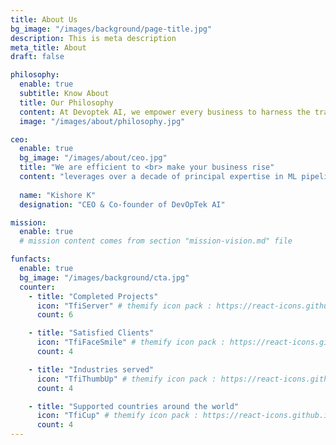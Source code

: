 ```yaml
---
title: About Us
bg_image: "/images/background/page-title.jpg"
description: This is meta description
meta_title: About
draft: false

philosophy:
  enable: true
  subtitle: Know About
  title: Our Philosophy
  content: At Devoptek AI, we empower every business to harness the transformative power of AI and cloud operations. Our mission is to democratise cutting-edge technology, making it affordable and accessible across industries, ensuring that businesses of all sizes can innovate, scale, and thrive. We are committed to breaking down barriers to advanced technology, providing tools that are both powerful and user-friendly. By integrating AI seamlessly into daily operations, we aim to boost efficiency, enhance decision-making, and drive competitive advantage for our clients.
  image: "/images/about/philosophy.jpg"

ceo:
  enable: true
  bg_image: "/images/about/ceo.jpg"
  title: "We are efficient to <br> make your business rise"
  content: "leverages over a decade of principal expertise in ML pipelines, infrastructure, automation, custom LLM solutions, coupled with extensive DevOps/SRE and Cloud architect roles, to lead teams and drive companies towards operational excellence and advancement in the Cloud Deployment and  LLM integration. "
 
  name: "Kishore K"
  designation: "CEO & Co-founder of DevOpTek AI"

mission:
  enable: true
  # mission content comes from section "mission-vision.md" file

funfacts:
  enable: true
  bg_image: "/images/background/cta.jpg"
  counter:
    - title: "Completed Projects"
      icon: "TfiServer" # themify icon pack : https://react-icons.github.io/react-icons/icons/tfi/
      count: 6

    - title: "Satisfied Clients"
      icon: "TfiFaceSmile" # themify icon pack : https://react-icons.github.io/react-icons/icons/tfi/
      count: 4

    - title: "Industries served"
      icon: "TfiThumbUp" # themify icon pack : https://react-icons.github.io/react-icons/icons/tfi/
      count: 4

    - title: "Supported countries around the world"
      icon: "TfiCup" # themify icon pack : https://react-icons.github.io/react-icons/icons/tfi/
      count: 4
---
```

